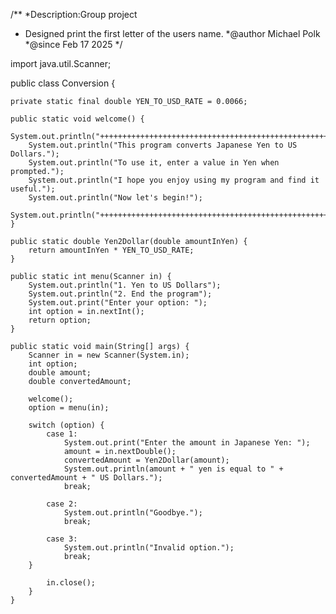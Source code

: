 /**
 *Description:Group project
 * Designed print the first letter of the users name.
 *@author Michael Polk
 *@since Feb 17 2025
 */

import java.util.Scanner;

public class Conversion {

    private static final double YEN_TO_USD_RATE = 0.0066;

    public static void welcome() {
        System.out.println("++++++++++++++++++++++++++++++++++++++++++++++++++++++++++++++++++++");
        System.out.println("This program converts Japanese Yen to US Dollars.");
        System.out.println("To use it, enter a value in Yen when prompted.");
        System.out.println("I hope you enjoy using my program and find it useful.");
        System.out.println("Now let's begin!");
        System.out.println("++++++++++++++++++++++++++++++++++++++++++++++++++++++++++++++++++++");
    }

    public static double Yen2Dollar(double amountInYen) {
        return amountInYen * YEN_TO_USD_RATE;
    }

    public static int menu(Scanner in) {
        System.out.println("1. Yen to US Dollars");
        System.out.println("2. End the program");
        System.out.print("Enter your option: ");
        int option = in.nextInt();
        return option;
    }

    public static void main(String[] args) {
        Scanner in = new Scanner(System.in);
        int option;
        double amount;
        double convertedAmount;

        welcome();
        option = menu(in);

        switch (option) {
            case 1:
                System.out.print("Enter the amount in Japanese Yen: ");
                amount = in.nextDouble();
                convertedAmount = Yen2Dollar(amount);
                System.out.println(amount + " yen is equal to " + convertedAmount + " US Dollars.");
                break;

            case 2:
                System.out.println("Goodbye.");
                break;

            case 3:
                System.out.println("Invalid option.");
                break;
        }

            in.close();
        }
    }
